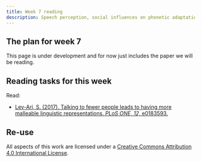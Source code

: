 ```yaml
---
title: Week 7 reading
description: Speech perception, social influences on phonetic adaptation
---
```


## The plan for week 7

This page is under development and for now just includes the paper we will be reading.


## Reading tasks for this week

Read:
- [Lev-Ari, S. (2017). Talking to fewer people leads to having more malleable linguistic representations. *PLoS ONE, 12,* e0183593.](https://doi.org/10.1371/journal.pone.0183593)


## Re-use

All aspects of this work are licensed under a [Creative Commons Attribution 4.0 International License](http://creativecommons.org/licenses/by/4.0/).
